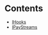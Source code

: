 

# Contents
- [IHooks](IHooks.sol/interface.IHooks.md)
- [IPayStreams](IPayStreams.sol/interface.IPayStreams.md)
